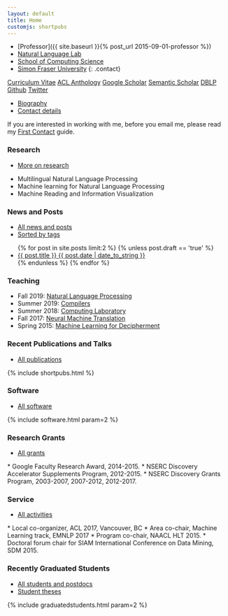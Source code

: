 ```yaml
---
layout: default
title: Home
customjs: shortpubs
---
```


* [Professor]({{ site.baseurl }}{% post_url 2015-09-01-professor %})
* [Natural Language Lab](http://natlang.cs.sfu.ca)
* [School of Computing Science](http://www.cs.sfu.ca/)
* [Simon Fraser University](http://www.sfu.ca)
{: .contact}

<p>
<div class="button-group">
    <a href="{{ site.baseurl }}/public/files/cv.pdf" class="button">Curriculum Vitae</a>
    <a href="https://www.aclweb.org/anthology/people/a/anoop-sarkar/" class="button">ACL Anthology</a>
    <a href="https://scholar.google.ca/citations?user=KhJJchQAAAAJ" class="button">Google Scholar</a>
    <a href="https://www.semanticscholar.org/author/Anoop-Sarkar/3028658" class="button">Semantic Scholar</a>
    <a href="https://dblp.org/pers/hd/s/Sarkar:Anoop" class="button">DBLP</a>
    <a href="https://github.com/anoopsarkar" class="button">Github</a>
    <a href="https://twitter.com/anoopsarkar" class="button">Twitter</a>
</div>
</p>


<div class="more">
    <ul class="navigate">
        <li><a href="{{ site.baseurl }}/biography">Biography</a></li>
        <li><a href="{{ site.baseurl }}/contact">Contact details</a></li>
    </ul>
</div>

<p>
<div class="alert alert-info">
If you are interested in working with me, before you email me, please read my <a href="{{ site.baseurl }}/firstcontact">First Contact</a> guide.
</div>
</p>

### Research
<div class="more">
    <ul class="navigate">
        <li><a href="{{ site.baseurl }}/research">More on research</a></li>
    </ul>
</div>

* Multilingual Natural Language Processing
* Machine learning for Natural Language Processing
* Machine Reading and Information Visualization 

### News and Posts
<div class="more">
    <ul class="navigate">
        <li><a href="{{ site.baseurl }}/news">All news and posts</a></li>
        <li><a href="{{ site.baseurl }}/tags">Sorted by tags</a></li>
    </ul>
</div>

<ul class="posts">
  {% for post in site.posts limit:2 %}
    {% unless post.draft == 'true' %}
      <li>
        <a href="{{ site.baseurl }}{{ post.url }}">
          <div>
            <span class="title">{{ post.title }}</span>
            <span class="date">{{ post.date | date_to_string }}</span>
          </div>
        </a>
      </li>
    {% endunless %}
  {% endfor %}
</ul>
<!--
<p><span class="moreinfo"><a href="{{ site.baseurl }}/news">All news and posts ...</a></span></p>
-->

### Teaching
<!--
<div class="more">
    <ul class="navigate">
        <li><a href="{{ site.baseurl }}/teaching">All teaching</a></li>
    </ul>
</div>
-->

* Fall 2019: [Natural Language Processing](http://anoopsarkar.github.io/nlp-class/)
* Summer 2019: [Compilers](http://anoopsarkar.github.io/compilers-class/)
* Summer 2018: [Computing Laboratory](http://www.cs.sfu.ca/CourseCentral/127/anoop/)
* Fall 2017: [Neural Machine Translation](http://anoopsarkar.github.io/neuralmt-class/)
* Spring 2015: [Machine Learning for Decipherment](http://anoopsarkar.github.io/decipherment-class/)

### Recent Publications and Talks
<div class="more">
    <ul class="navigate">
        <li><a href="{{ site.baseurl }}/publications">All publications</a></li>
    </ul>
</div>

{% include shortpubs.html %}

### Software
<div class="more">
    <ul class="navigate">
        <li><a href="{{ site.baseurl }}/software">All software</a></li>
    </ul>
</div>

{% include software.html param=2 %}

### Research Grants
<div class="more">
    <ul class="navigate">
        <li><a href="{{ site.baseurl }}/grants">All grants</a></li>
    </ul>
</div>
* Google Faculty Research Award, 2014-2015.
* NSERC Discovery Accelerator Supplements Program, 2012-2015.
* NSERC Discovery Grants Program, 2003-2007, 2007-2012, 2012-2017.

### Service
<div class="more">
    <ul class="navigate">
        <li><a href="{{ site.baseurl }}/service">All activities</a></li>
    </ul>
</div>
* Local co-organizer, ACL 2017, Vancouver, BC
* Area co-chair, Machine Learning track, EMNLP 2017
* Program co-chair, NAACL HLT 2015.
* Doctoral forum chair for SIAM International Conference on Data Mining, SDM 2015.

### Recently Graduated Students
<div class="more">
    <ul class="navigate">
        <li><a href="{{ site.baseurl }}/people">All students and postdocs</a></li>
        <li><a href="{{ site.baseurl }}/theses">Student theses</a></li>
    </ul>
</div>

{% include graduatedstudents.html param=2 %}

